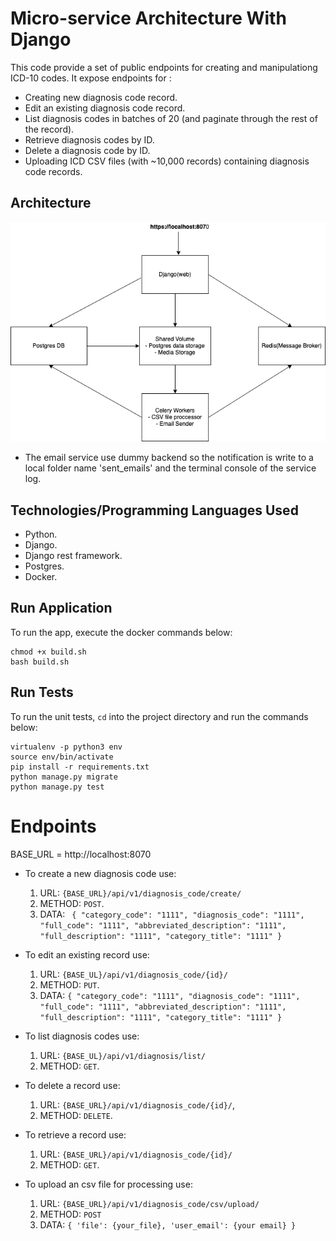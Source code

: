# Micro-service Architecture With Django
This code provide a set of public endpoints for creating and manipulationg ICD-10 codes.
It expose endpoints for :
- Creating new diagnosis code record.
- Edit an existing diagnosis code record.
- List diagnosis codes in batches of 20 (and paginate through the rest of the record).
- Retrieve diagnosis codes by ID.
- Delete a diagnosis code by ID.
- Uploading ICD CSV files (with ~10,000 records) containing
diagnosis code records.

## Architecture
![architecture](docs/arch.png)
- The email service use dummy backend so the notification is write to a local folder name 'sent_emails' and the terminal console of the service log.

## Technologies/Programming Languages Used
- Python.
- Django.
- Django rest framework.
- Postgres.
- Docker.

## Run Application
To run the app, execute the docker commands below:
```angular2html
chmod +x build.sh
bash build.sh

```

## Run Tests
To run the unit tests, `cd` into the project directory and run the commands below:
```angular2html
virtualenv -p python3 env
source env/bin/activate
pip install -r requirements.txt
python manage.py migrate
python manage.py test

```

# Endpoints
BASE_URL = http://localhost:8070

* To create a new diagnosis code use: 
    1. URL: `{BASE_URL}/api/v1/diagnosis_code/create/`
    2. METHOD: `POST`.
    3. DATA: ```
        {
            "category_code": "1111",
            "diagnosis_code": "1111",
            "full_code": "1111",
            "abbreviated_description": "1111",
            "full_description": "1111",
            "category_title": "1111"
        }```
        
* To edit an existing record use: 
    1. URL: `{BASE_UL}/api/v1/diagnosis_code/{id}/` 
    2. METHOD: `PUT`.
    3. DATA: ```{
            "category_code": "1111",
            "diagnosis_code": "1111",
            "full_code": "1111",
            "abbreviated_description": "1111",
            "full_description": "1111",
            "category_title": "1111"
        }```
* To list diagnosis codes use: 
    1. URL: `{BASE_UL}/api/v1/diagnosis/list/` 
    2. METHOD: `GET`.
    
* To delete a record use: 
    1. URL: `{BASE_URL}/api/v1/diagnosis_code/{id}/`, 
    2. METHOD: `DELETE`.
    
* To retrieve a record use: 
    1. URL: `{BASE_URL}/api/v1/diagnosis_code/{id}/` 
    2. METHOD: `GET`.
    
* To upload an csv file for processing use:
    1. URL: `{BASE_URL}/api/v1/diagnosis_code/csv/upload/`
    2. METHOD: `POST`
    3. DATA: ```{
        'file': {your_file},
        'user_email': {your email}
     }```
